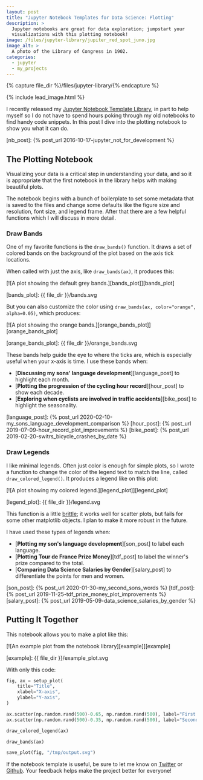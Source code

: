 ```yaml
---
layout: post
title: "Jupyter Notebook Templates for Data Science: Plotting"
description: >
  Jupyter notebooks are great for data exploration; jumpstart your
  visualizations with this plotting notebook!
image: /files/jupyter-library/jupiter_red_spot_juno.jpg
image_alt: >
  A photo of the Library of Congress in 1902.
categories: 
  - jupyter
  - my_projects
---
```


{% capture file_dir %}/files/jupyter-library/{% endcapture %}

{% include lead_image.html %}

I recently released my [Jupyter Notebook Template Library][library], in part
to help myself so I do not have to spend hours poking through my old notebooks
to find handy code snippets. In this post I dive into the plotting notebook to
show you what it can do.

[library]: https://github.com/agude/Jupyter-Notebook-Template-Library

[nb_post]: {% post_url 2016-10-17-jupyter_not_for_development %}

## The Plotting Notebook

Visualizing your data is a critical step in understanding your data, and so it
is appropriate that the first notebook in the library helps with making
beautiful plots.

The notebook begins with a bunch of boilerplate to set some metadata that is
saved to the files and change some defaults like the figure size and
resolution, font size, and legend frame. After that there are a few helpful
functions which I will discuss in more detail.

### Draw Bands

One of my favorite functions is the `draw_bands()` function. It draws a set of
colored bands on the background of the plot based on the axis tick locations.

When called with just the axis, like `draw_bands(ax)`, it produces this:

[![A plot showing the default grey bands.][bands_plot]][bands_plot]

[bands_plot]: {{ file_dir }}/bands.svg

But you can also customize the color using `draw_bands(ax, color="orange",
alpha=0.05)`, which produces:

[![A plot showing the orange bands.][orange_bands_plot]][orange_bands_plot]

[orange_bands_plot]: {{ file_dir }}/orange_bands.svg

These bands help guide the eye to where the ticks are, which is especially
useful when your x-axis is time. I use these bands when:

- [**Discussing my sons' language development**][language_post] to highlight each month.
- [**Plotting the progression of the cycling hour record**][hour_post] to show each decade.  
- [**Exploring when cyclists are involved in traffic accidents**][bike_post] to highlight the seasonality.

[language_post]: {% post_url 2020-02-10-my_sons_language_development_comparison %}
[hour_post]: {% post_url 2019-07-09-hour_record_plot_improvements %}
[bike_post]: {% post_url 2019-02-20-switrs_bicycle_crashes_by_date %}

### Draw Legends

I like minimal legends. Often just color is enough for simple plots, so I
wrote a function to change the color of the legend text to match the line,
called `draw_colored_legend()`. It produces a legend like on this plot:

[![A plot showing my colored legend.][legend_plot]][legend_plot]

[legend_plot]: {{ file_dir }}/legend.svg

This function is a little [brittle][brittle]; it works well for scatter plots,
but fails for some other matplotlib objects. I plan to make it more robust in
the future.

[brittle]: https://en.wikipedia.org/wiki/Software_brittleness

I have used these types of legends when:

- [**Plotting my son's language development**][son_post] to label each language.
- [**Plotting Tour de France Prize Money**][tdf_post] to label the winner's prize compared to the total.
- [**Comparing Data Science Salaries by Gender**][salary_post] to differentiate the points for men and women.

[son_post]: {% post_url 2020-01-30-my_second_sons_words %}
[tdf_post]: {% post_url 2019-11-25-tdf_prize_money_plot_improvements %}
[salary_post]: {% post_url 2019-05-09-data_science_salaries_by_gender %}

## Putting It Together

This notebook allows you to make a plot like this:

[![An example plot from the notebook library][example]][example]

[example]: {{ file_dir }}/example_plot.svg

With only this code:

```python
fig, ax = setup_plot(
    title="Title",
    xlabel="X-axis",
    ylabel="Y-axis",
)

ax.scatter(np.random.rand(500)-0.65, np.random.rand(500), label="First dataset")
ax.scatter(np.random.rand(500)-0.35, np.random.rand(500), label="Second dataset")

draw_colored_legend(ax)

draw_bands(ax)

save_plot(fig, "/tmp/output.svg")
```

If the notebook template is useful, be sure to let me know on [Twitter][twit]
or [Github][github]. Your feedback helps make the project better for everyone!

[twit]: https://twitter.com/alex_gude/
[github]: https://github.com/agude/Jupyter-Notebook-Template-Library/issues
